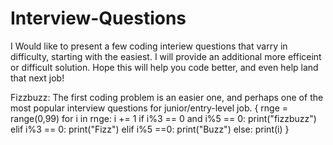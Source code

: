 # Interview-Questions
I Would like to present a few coding interiew questions that varry in difficulty, starting with the easiest. I will provide an additional more efficeint or difficult solution. 
Hope this will help you code better, and even help land that next job! 

Fizzbuzz:
The first coding problem is an easier one, and perhaps one of the most popular interview questions for junior/entry-level job.
{
rnge = range(0,99)
for i in rnge:
    i += 1
    if i%3 == 0 and i%5 == 0:
        print("fizzbuzz")
    elif i%3 == 0:
        print("Fizz")
    elif i%5 ==0:
        print("Buzz")
    else:
        print(i)
}
